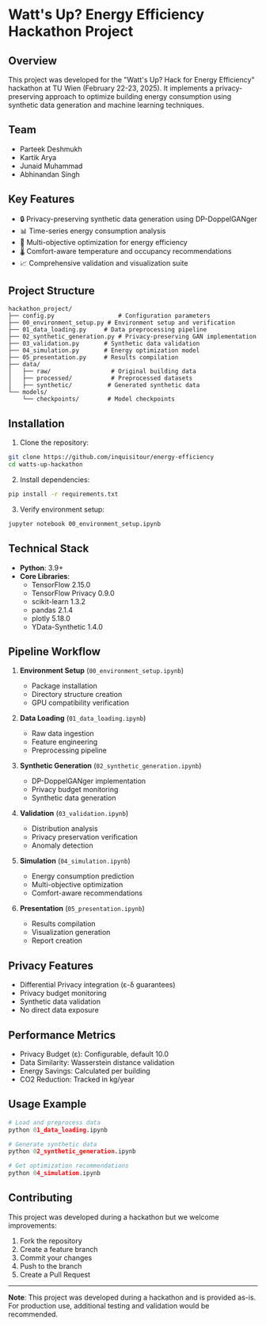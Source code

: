 # Watt's Up? Energy Efficiency Hackathon Project

## Overview
This project was developed for the "Watt's Up? Hack for Energy Efficiency" hackathon at TU Wien (February 22-23, 2025). It implements a privacy-preserving approach to optimize building energy consumption using synthetic data generation and machine learning techniques.


## Team
- Parteek Deshmukh 
- Kartik Arya
- Junaid Muhammad 
- Abhinandan Singh


## Key Features
- 🔒 Privacy-preserving synthetic data generation using DP-DoppelGANger
- 📊 Time-series energy consumption analysis
- 🎯 Multi-objective optimization for energy efficiency
- 🌡️ Comfort-aware temperature and occupancy recommendations
- 📈 Comprehensive validation and visualization suite

## Project Structure
```
hackathon_project/
├── config.py                  # Configuration parameters
├── 00_environment_setup.py # Environment setup and verification
├── 01_data_loading.py     # Data preprocessing pipeline
├── 02_synthetic_generation.py # Privacy-preserving GAN implementation
├── 03_validation.py       # Synthetic data validation
├── 04_simulation.py       # Energy optimization model
├── 05_presentation.py     # Results compilation
├── data/
│   ├── raw/                 # Original building data
│   ├── processed/           # Preprocessed datasets
│   ├── synthetic/          # Generated synthetic data
└── models/
    └── checkpoints/        # Model checkpoints
```

## Installation

1. Clone the repository:
```bash
git clone https://github.com/inquisitour/energy-efficiency
cd watts-up-hackathon
```

2. Install dependencies:
```bash
pip install -r requirements.txt
```

3. Verify environment setup:
```bash
jupyter notebook 00_environment_setup.ipynb
```

## Technical Stack
- **Python**: 3.9+
- **Core Libraries**:
  - TensorFlow 2.15.0
  - TensorFlow Privacy 0.9.0
  - scikit-learn 1.3.2
  - pandas 2.1.4
  - plotly 5.18.0
  - YData-Synthetic 1.4.0

## Pipeline Workflow

1. **Environment Setup** (`00_environment_setup.ipynb`)
   - Package installation
   - Directory structure creation
   - GPU compatibility verification

2. **Data Loading** (`01_data_loading.ipynb`)
   - Raw data ingestion
   - Feature engineering
   - Preprocessing pipeline

3. **Synthetic Generation** (`02_synthetic_generation.ipynb`)
   - DP-DoppelGANger implementation
   - Privacy budget monitoring
   - Synthetic data generation

4. **Validation** (`03_validation.ipynb`)
   - Distribution analysis
   - Privacy preservation verification
   - Anomaly detection

5. **Simulation** (`04_simulation.ipynb`)
   - Energy consumption prediction
   - Multi-objective optimization
   - Comfort-aware recommendations

6. **Presentation** (`05_presentation.ipynb`)
   - Results compilation
   - Visualization generation
   - Report creation

## Privacy Features
- Differential Privacy integration (ε-δ guarantees)
- Privacy budget monitoring
- Synthetic data validation
- No direct data exposure

## Performance Metrics
- Privacy Budget (ε): Configurable, default 10.0
- Data Similarity: Wasserstein distance validation
- Energy Savings: Calculated per building
- CO2 Reduction: Tracked in kg/year

## Usage Example
```python
# Load and preprocess data
python 01_data_loading.ipynb

# Generate synthetic data
python 02_synthetic_generation.ipynb

# Get optimization recommendations
python 04_simulation.ipynb
```

## Contributing
This project was developed during a hackathon but we welcome improvements:
1. Fork the repository
2. Create a feature branch
3. Commit your changes
4. Push to the branch
5. Create a Pull Request





---
**Note**: This project was developed during a hackathon and is provided as-is. For production use, additional testing and validation would be recommended.

